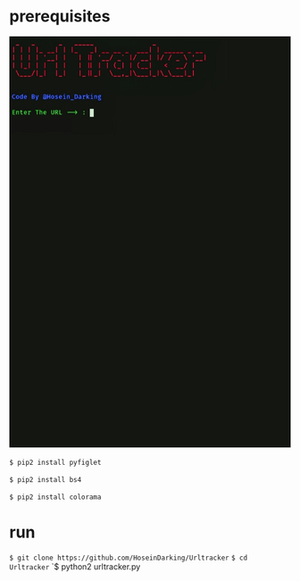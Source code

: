 # prerequisites

<img src="PicsArt_01-19-06.51.43.jpg">

`$ pip2 install pyfiglet`

`$ pip2 install bs4`

`$ pip2 install colorama`
# run
`$ git clone https://github.com/HoseinDarking/Urltracker`
`$ cd Urltracker`
`$ python2 urltracker.py
